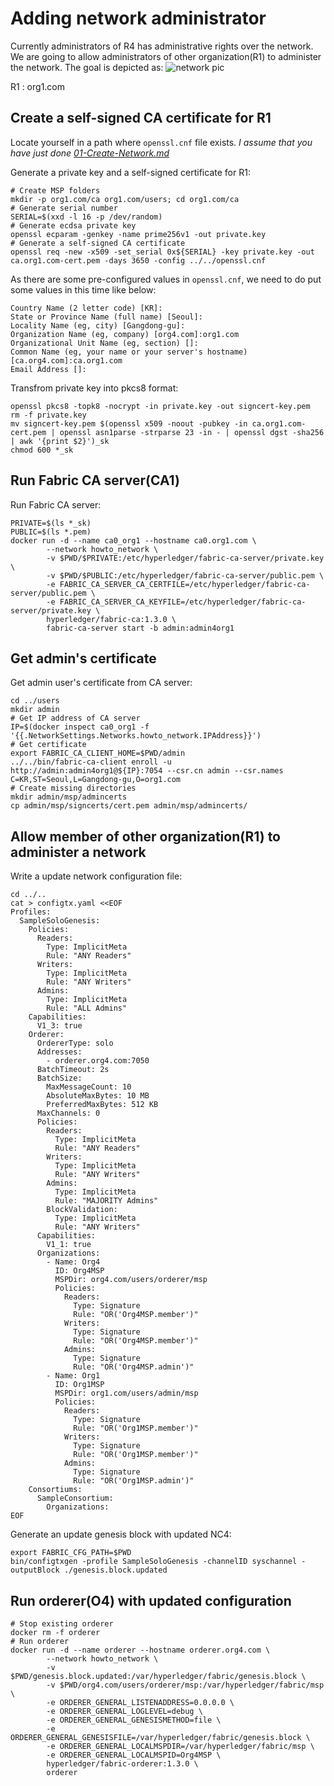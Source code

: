 # Adding network administrator
Currently administrators of R4 has administrative rights over the network.
We are going to allow administrators of other organization(R1) to administer the network.
The goal is depicted as:
![network pic](https://hyperledger-fabric.readthedocs.io/en/release-1.3/_images/network.diagram.2.1.png "Target network - 02")

R1 : org1.com

## Create a self-signed CA certificate for R1

Locate yourself in a path where `openssl.cnf` file exists.
*I assume that you have just done [01-Create-Network.md](https://github.com/ChoiSD/how-to-Hyperledger-Fabric/blob/master/Docs/Build-From-Scratch/01-Create-Network.md)*

Generate a private key and a self-signed certificate for R1:
```
# Create MSP folders
mkdir -p org1.com/ca org1.com/users; cd org1.com/ca
# Generate serial number
SERIAL=$(xxd -l 16 -p /dev/random)
# Generate ecdsa private key
openssl ecparam -genkey -name prime256v1 -out private.key
# Generate a self-signed CA certificate
openssl req -new -x509 -set_serial 0x${SERIAL} -key private.key -out ca.org1.com-cert.pem -days 3650 -config ../../openssl.cnf
```

As there are some pre-configured values in `openssl.cnf`, we need to do put some values in this time like below:
```
Country Name (2 letter code) [KR]:
State or Province Name (full name) [Seoul]:
Locality Name (eg, city) [Gangdong-gu]:
Organization Name (eg, company) [org4.com]:org1.com
Organizational Unit Name (eg, section) []:
Common Name (eg, your name or your server's hostname) [ca.org4.com]:ca.org1.com
Email Address []:
```

Transfrom private key into pkcs8 format:
```
openssl pkcs8 -topk8 -nocrypt -in private.key -out signcert-key.pem
rm -f private.key
mv signcert-key.pem $(openssl x509 -noout -pubkey -in ca.org1.com-cert.pem | openssl asn1parse -strparse 23 -in - | openssl dgst -sha256 | awk '{print $2}')_sk
chmod 600 *_sk
```

## Run Fabric CA server(CA1)

Run Fabric CA server:
```
PRIVATE=$(ls *_sk)
PUBLIC=$(ls *.pem)
docker run -d --name ca0_org1 --hostname ca0.org1.com \
        --network howto_network \
        -v $PWD/$PRIVATE:/etc/hyperledger/fabric-ca-server/private.key \
        -v $PWD/$PUBLIC:/etc/hyperledger/fabric-ca-server/public.pem \
        -e FABRIC_CA_SERVER_CA_CERTFILE=/etc/hyperledger/fabric-ca-server/public.pem \
        -e FABRIC_CA_SERVER_CA_KEYFILE=/etc/hyperledger/fabric-ca-server/private.key \
        hyperledger/fabric-ca:1.3.0 \
        fabric-ca-server start -b admin:admin4org1
```

## Get admin's certificate

Get admin user's certificate from CA server:
```
cd ../users
mkdir admin
# Get IP address of CA server
IP=$(docker inspect ca0_org1 -f '{{.NetworkSettings.Networks.howto_network.IPAddress}}')
# Get certificate
export FABRIC_CA_CLIENT_HOME=$PWD/admin
../../bin/fabric-ca-client enroll -u http://admin:admin4org1@${IP}:7054 --csr.cn admin --csr.names C=KR,ST=Seoul,L=Gangdong-gu,O=org1.com
# Create missing directories
mkdir admin/msp/admincerts
cp admin/msp/signcerts/cert.pem admin/msp/admincerts/
```

## Allow member of other organization(R1) to administer a network

Write a update network configuration file:
```
cd ../..
cat > configtx.yaml <<EOF
Profiles:
  SampleSoloGenesis:
    Policies:
      Readers:
        Type: ImplicitMeta
        Rule: "ANY Readers"
      Writers:
        Type: ImplicitMeta
        Rule: "ANY Writers"
      Admins:
        Type: ImplicitMeta
        Rule: "ALL Admins"
    Capabilities:
      V1_3: true
    Orderer:
      OrdererType: solo
      Addresses:
        - orderer.org4.com:7050
      BatchTimeout: 2s
      BatchSize:
        MaxMessageCount: 10
        AbsoluteMaxBytes: 10 MB
        PreferredMaxBytes: 512 KB
      MaxChannels: 0
      Policies:
        Readers:
          Type: ImplicitMeta
          Rule: "ANY Readers"
        Writers:
          Type: ImplicitMeta
          Rule: "ANY Writers"
        Admins:
          Type: ImplicitMeta
          Rule: "MAJORITY Admins"
        BlockValidation:
          Type: ImplicitMeta
          Rule: "ANY Writers"
      Capabilities:
        V1_1: true
      Organizations:
        - Name: Org4
          ID: Org4MSP
          MSPDir: org4.com/users/orderer/msp
          Policies:
            Readers:
              Type: Signature
              Rule: "OR('Org4MSP.member')"
            Writers:
              Type: Signature
              Rule: "OR('Org4MSP.member')"
            Admins:
              Type: Signature
              Rule: "OR('Org4MSP.admin')"
        - Name: Org1
          ID: Org1MSP
          MSPDir: org1.com/users/admin/msp
          Policies:
            Readers:
              Type: Signature
              Rule: "OR('Org1MSP.member')"
            Writers:
              Type: Signature
              Rule: "OR('Org1MSP.member')"
            Admins:
              Type: Signature
              Rule: "OR('Org1MSP.admin')"
    Consortiums:
      SampleConsortium:
        Organizations:
EOF
```

Generate an update genesis block with updated NC4:
```
export FABRIC_CFG_PATH=$PWD
bin/configtxgen -profile SampleSoloGenesis -channelID syschannel -outputBlock ./genesis.block.updated
```

## Run orderer(O4) with updated configuration

```
# Stop existing orderer
docker rm -f orderer
# Run orderer
docker run -d --name orderer --hostname orderer.org4.com \
        --network howto_network \
        -v $PWD/genesis.block.updated:/var/hyperledger/fabric/genesis.block \
        -v $PWD/org4.com/users/orderer/msp:/var/hyperledger/fabric/msp \
        -e ORDERER_GENERAL_LISTENADDRESS=0.0.0.0 \
        -e ORDERER_GENERAL_LOGLEVEL=debug \
        -e ORDERER_GENERAL_GENESISMETHOD=file \
        -e ORDERER_GENERAL_GENESISFILE=/var/hyperledger/fabric/genesis.block \
        -e ORDERER_GENERAL_LOCALMSPDIR=/var/hyperledger/fabric/msp \
        -e ORDERER_GENERAL_LOCALMSPID=Org4MSP \
        hyperledger/fabric-orderer:1.3.0 \
        orderer
```